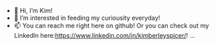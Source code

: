 - 👋 Hi, I’m Kim!
- 🌱 I’m interested in feeding my curiousity everyday!
- 📫 You can reach me right here on github! Or you can check out my LinkedIn here:https://www.linkedin.com/in/kimberleyspicer/! ...

<!---

- 💞️ I’m looking to collaborate on ...
justspicee/justspicee is a ✨ special ✨ repository because its `README.md` (this file) appears on your GitHub profile.
You can click the Preview link to take a look at your changes.
--->

